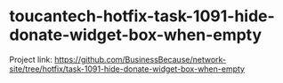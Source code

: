 # toucantech-hotfix-task-1091-hide-donate-widget-box-when-empty
Project link: https://github.com/BusinessBecause/network-site/tree/hotfix/task-1091-hide-donate-widget-box-when-empty
